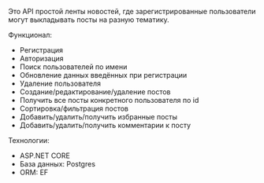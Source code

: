 Это API простой ленты новостей, где зарегистрированные пользователи могут выкладывать посты на разную тематику.

Функционал:
- Регистрация
- Авторизация
- Поиск пользователей по имени
- Обновление данных введённых при регистрации
- Удаление пользователя
- Создание/редактирование/удаление постов
- Получить все посты конкретного пользователя по id
- Сортировка/фильтрация постов
- Добавить/удалить/получить избранные посты
- Добавить/удалить/получить комментарии к посту

Технологии:
- ASP.NET CORE
- База данных: Postgres
- ОRМ: EF


